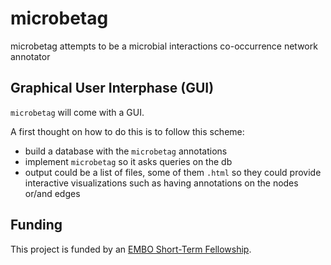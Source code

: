 # microbetag
microbetag attempts to be a microbial interactions co-occurrence network annotator


## Graphical User Interphase (GUI)

`microbetag` will come with a GUI. 

A first thought on how to do this is to follow this scheme:

- build a database with the `microbetag` annotations 
- implement `microbetag` so it asks queries on the db
- output could be a list of files, some of them `.html` so they could provide interactive visualizations such as having annotations on the nodes or/and edges

## Funding

This project is funded by an [EMBO Short-Term Fellowship](https://www.embo.org/funding/fellowships-grants-and-career-support/scientific-exchange-grants/). 

